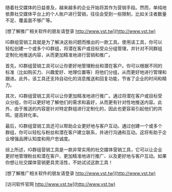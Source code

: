 随着社交媒体的日益普及，越来越多的企业开始将其作为营销手段。然而，单纯地依靠社交媒体平台上的个人账户进行营销，往往会受到一些限制，比如关注者数量不足、覆盖面不够广等。

[想了解推广相关软件的朋友请登录 http://www.vst.tw](http://www.vst.tw)

IG群组营销工具就是为了解决这些问题而推出的一款工具。使用该工具，你可以轻松创建一个或多个IG群组，将潜在客户或目标受众分组管理，并针对不同群组定制化地推送内容，从而更加精准地进行营销和推广。

首先，IG群组营销工具可以让你更好地管理粉丝和潜在客户。你可以根据不同的标准（比如购买力、兴趣爱好、地理位置等）将他们分组，从而更好地进行管理和跟进。此外，该工具还支持自动化的消息推送和回复功能，节省了企业的时间和精力。

其次，IG群组营销工具可以让你更加精准地进行推广。通过将潜在客户或目标受众分组，你可以更好地了解他们的需求和喜好，从而更有针对性地推送内容。此外，由于推送的内容是针对特定群组进行定制化的，因此也更容易引起他们的共鸣，提高转化率。

最后，IG群组营销工具还可以帮助企业更好地与客户互动。通过创建一个或多个群组，你可以轻松与粉丝和潜在客户建立联系，并进行沟通和互动。这将有助于企业增强品牌认知度和用户忠诚度。

综上所述，IG群组营销工具是一款非常实用的社交媒体营销工具，它可以让企业更好地管理粉丝和潜在客户、更加精准地进行推广、以及更好地与客户互动。如果你想让社交媒体营销更具灵活性，不妨试试这款工具！

[想了解推广相关软件的朋友请登录 http://www.vst.tw](http://www.vst.tw)


[访问软件官网 http://www.vst.tw](http://www.vst.tw)
